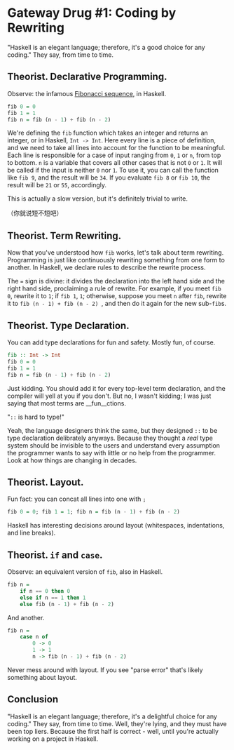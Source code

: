 # Gateway Drug #1: Coding by Rewriting

"Haskell is an elegant language; therefore, it's a good choice for any coding." They say, from time to time.

## Theorist. Declarative Programming.

Observe: the infamous [Fibonacci sequence](https://en.wikipedia.org/wiki/Fibonacci_sequence), in Haskell.

```haskell
fib 0 = 0
fib 1 = 1
fib n = fib (n - 1) + fib (n - 2)
```

We're defining the `fib` function which takes an integer and returns an integer, or in Haskell, `Int -> Int`. Here every line is a piece of definition, and we need to take all lines into account for the function to be meaningful. Each line is responsible for a case of input ranging from `0`, `1` or `n`, from top to bottom. `n` is a variable that covers all other cases that is not `0` or `1`. It will be called if the input is neither `0` nor `1`. To use it, you can call the function like `fib 9`, and the result will be `34`. If you evaluate `fib 8` or `fib 10`, the result will be `21` or `55`, accordingly.

This is actually a slow version, but it's definitely trivial to write.

（你就说短不短吧）

## Theorist. Term Rewriting.

Now that you've understood how `fib` works, let's talk about term rewriting. Programming is just like continuously rewriting something from one form to another. In Haskell, we declare rules to describe the rewrite process. 

The `=` sign is divine: it divides the declaration into the left hand side and the right hand side, proclaiming a rule of rewrite. For example, if you meet `fib 0`, rewrite it to `1`; if `fib 1`, `1`; otherwise, suppose you meet `n` after `fib`, rewrite it to `fib (n - 1) + fib (n - 2) `, and then do it again for the new sub-`fib`s.

## Theorist. Type Declaration.

You can add type declarations for fun and safety. Mostly fun, of course.

```haskell
fib :: Int -> Int
fib 0 = 0
fib 1 = 1
fib n = fib (n - 1) + fib (n - 2)
```

Just kidding. You should add it for every top-level term declaration, and the compiler will yell at you if you don't. But no, I wasn't kidding; I was just saying that most terms are __fun__ctions.

"`::` is hard to type!"

Yeah, the language designers think the same, but they designed `::` to be type declaration delibrately anyways. Because they thought a _real_ type system should be invisible to the users and understand every assumption the programmer wants to say with little or no help from the programmer. Look at how things are changing in decades.

## Theorist. Layout.

Fun fact: you can concat all lines into one with `;`

```haskell
fib 0 = 0; fib 1 = 1; fib n = fib (n - 1) + fib (n - 2)
```

Haskell has interesting decisions around layout (whitespaces, indentations, and line breaks).

## Theorist. `if` and `case`.

Observe: an equivalent version of `fib`, also in Haskell.

```haskell
fib n =
	if n == 0 then 0
	else if n == 1 then 1
	else fib (n - 1) + fib (n - 2)
```

And another.

```haskell
fib n =
	case n of
		0 -> 0
		1 -> 1
		n -> fib (n - 1) + fib (n - 2)
```

Never mess around with layout. If you see "parse error" that's likely something about layout.

## Conclusion

"Haskell is an elegant language; therefore, it's a delightful choice for any coding." They say, from time to time. Well, they're lying, and they must have been top liers. Because the first half is correct - well, until you're actually working on a project in Haskell.
